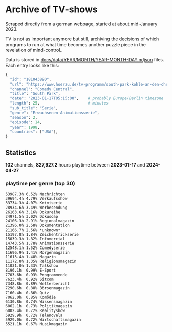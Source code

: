 # Archive of TV-shows

Scraped directly from a german webpage, started at about mid-January 2023.

TV is not as important anymore but still, archiving the decisions of which programs to run at what time
becomes another puzzle piece in the revelation of mind-control.. 

Data is stored in [docs/data/YEAR/MONTH/YEAR-MONTH-DAY.ndjson](docs/data/) files. 
Each entry looks like this:

```python
{
  "id": "181043890", 
  "url": "https://www.hoerzu.de/tv-programm/south-park-kohle-an-den-chefkoch/bid_181043890/", 
  "channel": "Comedy Central", 
  "title": "South Park", 
  "date": "2023-01-17T05:15:00",    # probably Europe/Berlin timezone 
  "length": 25,                     # minutes 
  "sub_title": "Serie", 
  "genre": "Erwachsenen-Animationsserie", 
  "season": 2, 
  "episode": 14, 
  "year": 1998, 
  "countries": ["USA"],
}
```

## Statistics

**102** channels, **827,927.2** hours playtime between **2023-01-17** and **2024-04-27**


### playtime per genre (top 30)

    53987.3h 6.52% Nachrichten
    39694.4h 4.79% Verkaufsshow
    33734.3h 4.07% Krimiserie
    28934.6h 3.49% Werbesendung
    26163.6h 3.16% Dokureihe
    24971.5h 3.02% Dokusoap
    24106.3h 2.91% Regionalmagazin
    21396.0h 2.58% Dokumentation
    21166.7h 2.56% *unknown*
    15197.8h 1.84% Zeichentrickserie
    15039.3h 1.82% Infomercial
    14743.5h 1.78% Animationsserie
    12548.1h 1.52% Comedyserie
    11696.9h 1.41% Morgenmagazin
    11613.4h 1.40% Magazin
    11172.8h 1.35% Religionsmagazin
    11031.0h 1.33% Talkshow
    8196.1h  0.99% E-Sport
    7703.6h  0.93% Programmende
    7623.4h  0.92% Sitcom
    7348.8h  0.89% Wetterbericht
    7290.6h  0.88% Börsenmagazin
    7160.4h  0.86% Quiz
    7062.0h  0.85% Komödie
    6130.8h  0.74% Wissensmagazin
    6062.1h  0.73% Politikmagazin
    6002.4h  0.72% Realityshow
    5929.9h  0.72% Telenovela
    5929.0h  0.72% Wirtschaftsmagazin
    5521.1h  0.67% Musikmagazin
